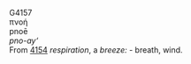 <body>
  <p>G4157<br>  πνοή  <br> pnoē  <br><i>pno-ay‘ </i><br>From <a href="g4154.htm">4154</a>  <i>respiration</i>, a <i>breeze:</i> - breath, wind.<br></p>
 </body>